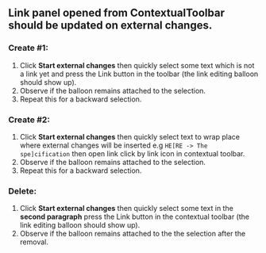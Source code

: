 ## Link panel opened from ContextualToolbar should be updated on external changes.

### Create #1:

1. Click **Start external changes** then quickly select some text which is not a link yet and press the Link button in the toolbar (the link editing balloon should show up).
2. Observe if the balloon remains attached to the selection.
3. Repeat this for a backward selection.

### Create #2:

1. Click **Start external changes** then quickly select text to wrap place where external changes will be inserted e.g `HE[RE -> The spe]cification` then open link click by link icon in contextual toolbar.
2. Observe if the balloon remains attached to the selection.
3. Repeat this for a backward selection.

### Delete:

1. Click **Start external changes** then quickly select some text in the **second paragraph** press the Link button in the contextual toolbar (the link editing balloon should show up).
2. Observe if the balloon remains attached to the the selection after the removal.
